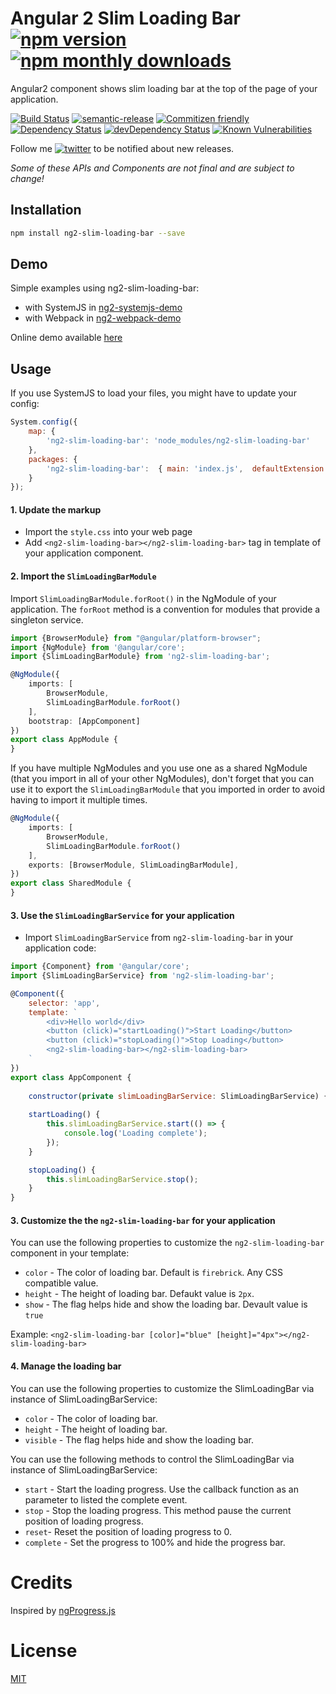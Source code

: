 # Angular 2 Slim Loading Bar [![npm version](https://img.shields.io/npm/v/ng2-slim-loading-bar.svg)](https://www.npmjs.com/package/ng2-slim-loading-bar) [![npm monthly downloads](https://img.shields.io/npm/dm/ng2-slim-loading-bar.svg?style=flat-square)](https://www.npmjs.com/package/ng2-slim-loading-bar)
Angular2 component shows slim loading bar at the top of the page of your application.

[![Build Status](https://travis-ci.org/akserg/ng2-slim-loading-bar.svg?branch=master)](https://travis-ci.org/akserg/ng2-slim-loading-bar) 
[![semantic-release](https://img.shields.io/badge/%20%20%F0%9F%93%A6%F0%9F%9A%80-semantic--release-e10079.svg)](https://github.com/semantic-release/semantic-release) 
[![Commitizen friendly](https://img.shields.io/badge/commitizen-friendly-brightgreen.svg)](http://commitizen.github.io/cz-cli/) 
[![Dependency Status](https://david-dm.org/akserg/ng2-slim-loading-bar.svg)](https://david-dm.org/akserg/ng2-slim-loading-bar)
[![devDependency Status](https://david-dm.org/akserg/ng2-slim-loading-bar/dev-status.svg)](https://david-dm.org/akserg/ng2-slim-loading-bar#info=devDependencies)
[![Known Vulnerabilities](https://snyk.io/test/github/akserg/ng2-slim-loading-bar/badge.svg)](https://snyk.io/test/github/akserg/ng2-slim-loading-bar)

Follow me [![twitter](https://img.shields.io/twitter/follow/akopkokhyants.svg?style=social&label=%20akopkokhyants)](https://twitter.com/akopkokhyants) to be notified about new releases.

_Some of these APIs and Components are not final and are subject to change!_

## Installation

```sh
npm install ng2-slim-loading-bar --save
```

## Demo
Simple examples using ng2-slim-loading-bar:
- with SystemJS in [ng2-systemjs-demo](https://github.com/akserg/ng2-systemjs-demo)
- with Webpack in [ng2-webpack-demo](https://github.com/akserg/ng2-webpack-demo)

Online demo available [here](http://akserg.github.io/ng2-webpack-demo)

## Usage

If you use SystemJS to load your files, you might have to update your config:

```js
System.config({
    map: {
        'ng2-slim-loading-bar': 'node_modules/ng2-slim-loading-bar'
    },
    packages: {
        'ng2-slim-loading-bar':  { main: 'index.js',  defaultExtension: 'js' },
    }
});
```

#### 1. Update the markup
- Import the `style.css` into your web page
- Add `<ng2-slim-loading-bar></ng2-slim-loading-bar>` tag in template of your application component.

#### 2. Import the `SlimLoadingBarModule`
Import `SlimLoadingBarModule.forRoot()` in the NgModule of your application. 
The `forRoot` method is a convention for modules that provide a singleton service.

```ts
import {BrowserModule} from "@angular/platform-browser";
import {NgModule} from '@angular/core';
import {SlimLoadingBarModule} from 'ng2-slim-loading-bar';

@NgModule({
    imports: [
        BrowserModule,
        SlimLoadingBarModule.forRoot()
    ],
    bootstrap: [AppComponent]
})
export class AppModule {
}
```

If you have multiple NgModules and you use one as a shared NgModule (that you import in all of your other NgModules), 
don't forget that you can use it to export the `SlimLoadingBarModule` that you imported in order to avoid having to import it multiple times.

```ts
@NgModule({
    imports: [
        BrowserModule,
        SlimLoadingBarModule.forRoot()
    ],
    exports: [BrowserModule, SlimLoadingBarModule],
})
export class SharedModule {
}
```

#### 3. Use the `SlimLoadingBarService` for your application
- Import `SlimLoadingBarService` from `ng2-slim-loading-bar` in your application code:

```js
import {Component} from '@angular/core';
import {SlimLoadingBarService} from 'ng2-slim-loading-bar';

@Component({
    selector: 'app',
    template: `
        <div>Hello world</div>
        <button (click)="startLoading()">Start Loading</button>
        <button (click)="stopLoading()">Stop Loading</button>
        <ng2-slim-loading-bar></ng2-slim-loading-bar>
    `
})
export class AppComponent {
    
    constructor(private slimLoadingBarService: SlimLoadingBarService) { }
    
    startLoading() {
        this.slimLoadingBarService.start(() => {
            console.log('Loading complete');
        });
    }

    stopLoading() {
        this.slimLoadingBarService.stop();
    }
}
```

#### 3. Customize the the `ng2-slim-loading-bar` for your application
You can use the following properties to customize the `ng2-slim-loading-bar` component in your template:
- `color` - The color of loading bar. Default is `firebrick`. Any CSS compatible value.
- `height` - The height of loading bar. Defaukt value is `2px`.
- `show` - The flag helps hide and show the loading bar. Devault value is `true`

Example: 
`<ng2-slim-loading-bar [color]="blue" [height]="4px"></ng2-slim-loading-bar>`

#### 4. Manage the loading bar
You can use the following properties to customize the SlimLoadingBar via instance of SlimLoadingBarService:
- `color` - The color of loading bar.
- `height` - The height of loading bar.
- `visible` - The flag helps hide and show the loading bar.

You can use the following methods to control the SlimLoadingBar via instance of SlimLoadingBarService:
- `start` - Start the loading progress. Use the callback function as an parameter to listed the complete event.
- `stop` - Stop the loading progress. This method pause the current position of loading progress.
- `reset`- Reset the position of loading progress to 0.
- `complete` - Set the progress to 100% and hide the progress bar.

# Credits 
Inspired by [ngProgress.js](https://github.com/VictorBjelkholm/ngProgress)

# License
 [MIT](/LICENSE)
